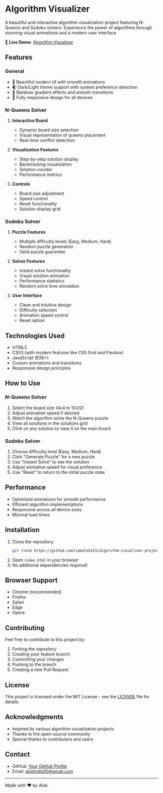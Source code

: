 # Algorithm Visualizer

A beautiful and interactive algorithm visualization project featuring N-Queens and Sudoku solvers. Experience the power of algorithms through stunning visual animations and a modern user interface.

🔗 **Live Demo**: [Algorithm Visualizer](https://algorithm-visualizer-alok-69.netlify.app/)

## Features

### General
- 🎨 Beautiful modern UI with smooth animations
- 🌓 Dark/Light theme support with system preference detection
- 🌈 Rainbow gradient effects and smooth transitions
- 📱 Fully responsive design for all devices

### N-Queens Solver
1. **Interactive Board**
   - Dynamic board size selection
   - Visual representation of queens placement
   - Real-time conflict detection

2. **Visualization Features**
   - Step-by-step solution display
   - Backtracking visualization
   - Solution counter
   - Performance metrics

3. **Controls**
   - Board size adjustment
   - Speed control
   - Reset functionality
   - Solution display grid

### Sudoku Solver
1. **Puzzle Features**
   - Multiple difficulty levels (Easy, Medium, Hard)
   - Random puzzle generation
   - Valid puzzle guarantee

2. **Solver Features**
   - Instant solve functionality
   - Visual solution animation
   - Performance statistics
   - Random solve time simulation

3. **User Interface**
   - Clean and intuitive design
   - Difficulty selection
   - Animation speed control
   - Reset option

## Technologies Used
- HTML5
- CSS3 (with modern features like CSS Grid and Flexbox)
- JavaScript (ES6+)
- Custom animations and transitions
- Responsive design principles

## How to Use

### N-Queens Solver
1. Select the board size (4x4 to 12x12)
2. Adjust animation speed if desired
3. Watch the algorithm solve the N-Queens puzzle
4. View all solutions in the solutions grid
5. Click on any solution to view it on the main board

### Sudoku Solver
1. Choose difficulty level (Easy, Medium, Hard)
2. Click "Generate Puzzle" for a new puzzle
3. Use "Instant Solve" to see the solution
4. Adjust animation speed for visual preference
5. Use "Reset" to return to the initial puzzle state

## Performance
- Optimized animations for smooth performance
- Efficient algorithm implementations
- Responsive across all device sizes
- Minimal load times

## Installation
1. Clone the repository:
   ```bash
   git clone https://github.com/iamalok123/algorithm-visualizer-project.git
   ```
2. Open `index.html` in your browser
3. No additional dependencies required!

## Browser Support
- Chrome (recommended)
- Firefox
- Safari
- Edge
- Opera

## Contributing
Feel free to contribute to this project by:
1. Forking the repository
2. Creating your feature branch
3. Committing your changes
4. Pushing to the branch
5. Creating a new Pull Request

## License
This project is licensed under the MIT License - see the [LICENSE](LICENSE) file for details.

## Acknowledgments
- Inspired by various algorithm visualization projects
- Thanks to the open-source community
- Special thanks to contributors and users

## Contact
- GitHub: [Your GitHub Profile](https://github.com/iamalok123)
- Email: alokhotta10@gmail.com

---
Made with ❤️ by Alok
